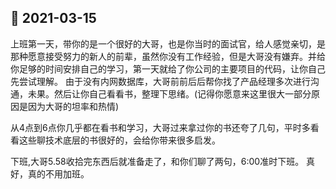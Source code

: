 ## &#127800; 2021-03-15
上班第一天，带你的是一个很好的大哥，也是你当时的面试官，给人感觉亲切，是那种愿意接受努力的新人的前辈，虽然你没有工作经验，但是大哥没有嫌弃。并给你足够的时间安排自己的学习，第一天就给了你公司的主要项目的代码，让你自己先尝试理解。
由于没有内网数据库，大哥前前后后帮你找了产品经理多次进行沟通，未果。然后让你自己看看书，整理下思绪。(记得你愿意来这里很大一部分原因是因为大哥的坦率和热情)

从4点到6点你几乎都在看书和学习，大哥过来拿过你的书还夸了几句，平时多看看这些聊技术底层的书很好的，会给你带来很多启发。

下班,大哥5.58收拾完东西后就准备走了，和你们聊了两句，6:00准时下班。
真好，真的不用加班。